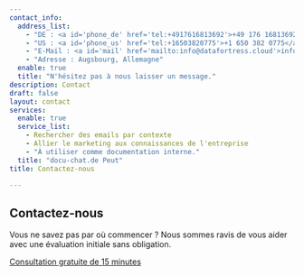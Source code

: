 ```yaml
---
contact_info:
  address_list:
    - "DE : <a id='phone_de' href='tel:+4917616813692'>+49 176 16813692</a>"
    - "US : <a id='phone_us' href='tel:+16503820775'>+1 650 382 0775</a>"
    - "E-Mail : <a id='mail' href='mailto:info@datafortress.cloud'>info@datafortress.cloud</a>"
    - "Adresse : Augsbourg, Allemagne"
  enable: true
  title: "N'hésitez pas à nous laisser un message."
description: Contact
draft: false
layout: contact
services:
  enable: true
  service_list:
    - Rechercher des emails par contexte
    - Allier le marketing aux connaissances de l'entreprise
    - "À utiliser comme documentation interne."
  title: "docu-chat.de Peut"
title: Contactez-nous

---
```

## Contactez-nous

Vous ne savez pas par où commencer ? Nous sommes ravis de vous aider avec une évaluation initiale sans obligation.

<a id="book_meeting" class="btn btn-primary text-white" href="https://outlook.office365.com/owa/calendar/BookameetingwithJustin@datafortress.cloud/bookings/" target="_blank">Consultation gratuite de 15 minutes</a>
